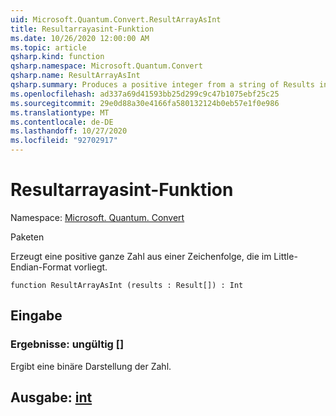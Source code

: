 ```yaml
---
uid: Microsoft.Quantum.Convert.ResultArrayAsInt
title: Resultarrayasint-Funktion
ms.date: 10/26/2020 12:00:00 AM
ms.topic: article
qsharp.kind: function
qsharp.namespace: Microsoft.Quantum.Convert
qsharp.name: ResultArrayAsInt
qsharp.summary: Produces a positive integer from a string of Results in little endian format.
ms.openlocfilehash: ad337a69d41593bb25d299c9c47b1075ebf25c25
ms.sourcegitcommit: 29e0d88a30e4166fa580132124b0eb57e1f0e986
ms.translationtype: MT
ms.contentlocale: de-DE
ms.lasthandoff: 10/27/2020
ms.locfileid: "92702917"
---
```

# <a name="resultarrayasint-function"></a>Resultarrayasint-Funktion

Namespace: [Microsoft. Quantum. Convert](xref:Microsoft.Quantum.Convert)

Paketen [](https://nuget.org/packages/)


Erzeugt eine positive ganze Zahl aus einer Zeichenfolge, die im Little-Endian-Format vorliegt.

```qsharp
function ResultArrayAsInt (results : Result[]) : Int
```


## <a name="input"></a>Eingabe

### <a name="results--__invalidresult__"></a>Ergebnisse: __ungültig <Result>__ []

Ergibt eine binäre Darstellung der Zahl.



## <a name="output--int"></a>Ausgabe: [int](xref:microsoft.quantum.lang-ref.int)

